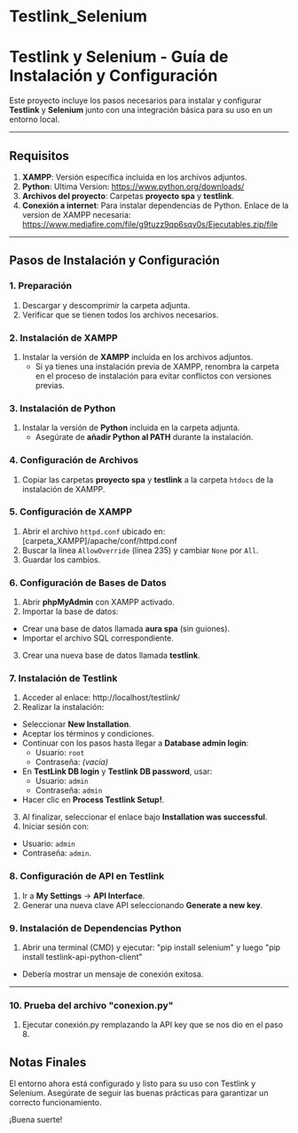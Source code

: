 # Testlink_Selenium


# Testlink y Selenium - Guía de Instalación y Configuración

Este proyecto incluye los pasos necesarios para instalar y configurar **Testlink** y **Selenium** junto con una integración básica para su uso en un entorno local.

---

## Requisitos

1. **XAMPP**: Versión específica incluida en los archivos adjuntos.
2. **Python**: Ultima Version: https://www.python.org/downloads/
3. **Archivos del proyecto**: Carpetas **proyecto spa** y **testlink**.
4. **Conexión a internet**: Para instalar dependencias de Python.
Enlace de la version de XAMPP necesaria: https://www.mediafire.com/file/g9tuzz9qp6sqv0s/Ejecutables.zip/file
---

## Pasos de Instalación y Configuración

### 1. Preparación
1. Descargar y descomprimir la carpeta adjunta.
2. Verificar que se tienen todos los archivos necesarios.

### 2. Instalación de XAMPP
1. Instalar la versión de **XAMPP** incluida en los archivos adjuntos.
   - Si ya tienes una instalación previa de XAMPP, renombra la carpeta en el proceso de instalación para evitar conflictos con versiones previas.
   
### 3. Instalación de Python
1. Instalar la versión de **Python** incluida en la carpeta adjunta.
   - Asegúrate de **añadir Python al PATH** durante la instalación.

### 4. Configuración de Archivos
1. Copiar las carpetas **proyecto spa** y **testlink** a la carpeta `htdocs` de la instalación de XAMPP.

### 5. Configuración de XAMPP
1. Abrir el archivo `httpd.conf` ubicado en: [carpeta_XAMPP]/apache/conf/httpd.conf
2. Buscar la línea `AllowOverride` (línea 235) y cambiar `None` por `All`.
3. Guardar los cambios.

### 6. Configuración de Bases de Datos
1. Abrir **phpMyAdmin** con XAMPP activado.
2. Importar la base de datos:
- Crear una base de datos llamada **aura spa** (sin guiones).
- Importar el archivo SQL correspondiente.
3. Crear una nueva base de datos llamada **testlink**.

### 7. Instalación de Testlink
1. Acceder al enlace: http://localhost/testlink/
2. Realizar la instalación:
- Seleccionar **New Installation**.
- Aceptar los términos y condiciones.
- Continuar con los pasos hasta llegar a **Database admin login**:
  - Usuario: `root`
  - Contraseña: *(vacía)*
- En **TestLink DB login** y **Testlink DB password**, usar:
  - Usuario: `admin`
  - Contraseña: `admin`
- Hacer clic en **Process Testlink Setup!**.
3. Al finalizar, seleccionar el enlace bajo **Installation was successful**.
4. Iniciar sesión con:
- Usuario: `admin`
- Contraseña: `admin`.

### 8. Configuración de API en Testlink
1. Ir a **My Settings** -> **API Interface**.
2. Generar una nueva clave API seleccionando **Generate a new key**.

### 9. Instalación de Dependencias Python
1. Abrir una terminal (CMD) y ejecutar: "pip install selenium" y luego "pip install testlink-api-python-client"
- Debería mostrar un mensaje de conexión exitosa.

---
### 10. Prueba del archivo "conexion.py"
1. Ejecutar conexión.py remplazando la API key que se nos dio en el paso 8.
## Notas Finales

El entorno ahora está configurado y listo para su uso con Testlink y Selenium. Asegúrate de seguir las buenas prácticas para garantizar un correcto funcionamiento.

¡Buena suerte!
